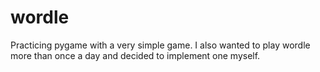 # wordle
Practicing pygame with a very simple game. I also wanted to play wordle more than once a day and decided to implement one myself.
